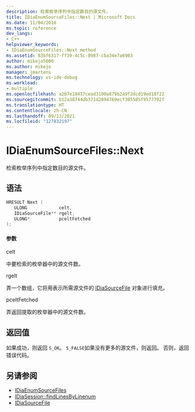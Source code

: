 ```yaml
---
description: 检索枚举序列中指定数目的源文件。
title: IDiaEnumSourceFiles::Next | Microsoft Docs
ms.date: 11/04/2016
ms.topic: reference
dev_langs:
- C++
helpviewer_keywords:
- IDiaEnumSourceFiles::Next method
ms.assetid: 83bf6317-ff39-4c5c-8987-cba34e7a6983
author: mikejo5000
ms.author: mikejo
manager: jmartens
ms.technology: vs-ide-debug
ms.workload:
- multiple
ms.openlocfilehash: a2b7e18417cead3100a879b2a9f2dcd19ed18f22
ms.sourcegitcommit: b12a38744db371d2894769ecf305585f9577792f
ms.translationtype: HT
ms.contentlocale: zh-CN
ms.lasthandoff: 09/13/2021
ms.locfileid: "127832197"
---
```

# <a name="idiaenumsourcefilesnext"></a>IDiaEnumSourceFiles::Next
检索枚举序列中指定数目的源文件。

## <a name="syntax"></a>语法

```C++
HRESULT Next ( 
   ULONG            celt,
   IDiaSourceFile** rgelt,
   ULONG*           pceltFetched
);
```

#### <a name="parameters"></a>参数
 celt

中要检索的枚举器中的源文件数。

 rgelt

弄一个数组，它将用表示所需源文件的 [IDiaSourceFile](../../debugger/debug-interface-access/idiasourcefile.md) 对象进行填充。

 pceltFetched

弄返回提取的枚举器中的源文件数。

## <a name="return-value"></a>返回值
 如果成功，则返回 `S_OK`。 `S_FALSE`如果没有更多的源文件，则返回。 否则，返回错误代码。

## <a name="see-also"></a>另请参阅
- [IDiaEnumSourceFiles](../../debugger/debug-interface-access/idiaenumsourcefiles.md)
- [IDiaSession::findLinesByLinenum](../../debugger/debug-interface-access/idiasession-findlinesbylinenum.md)
- [IDiaSourceFile](../../debugger/debug-interface-access/idiasourcefile.md)
